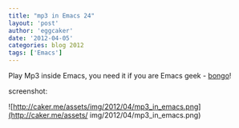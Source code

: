 ```yaml
---
title: "mp3 in Emacs 24" 
layout: 'post'
author: 'eggcaker'
date: '2012-04-05'
categories: blog 2012
tags: ['Emacs']
---
```



Play Mp3 inside Emacs, you need it if you are Emacs geek -
[bongo](https://github.com/dbrock/bongo)!

screenshot:

![http://caker.me/assets/img/2012/04/mp3_in_emacs.png](http://caker.me/assets/
img/2012/04/mp3_in_emacs.png)

